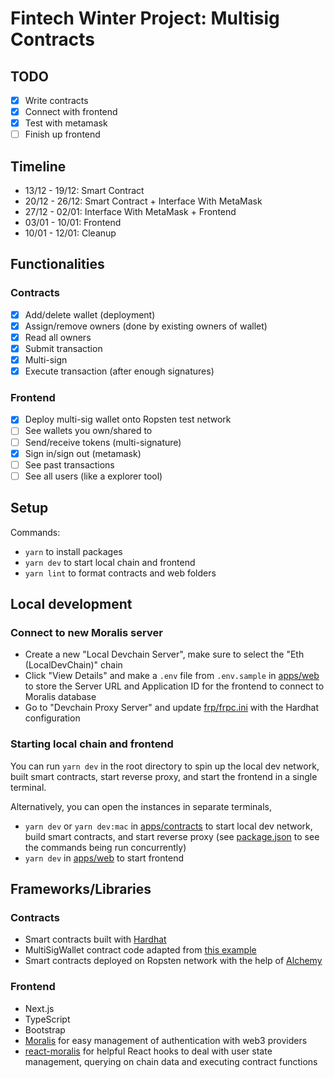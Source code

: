 # Fintech Winter Project: Multisig Contracts

## TODO

- [x] Write contracts
- [x] Connect with frontend
- [x] Test with metamask
- [ ] Finish up frontend

## Timeline

- 13/12 - 19/12: Smart Contract
- 20/12 - 26/12: Smart Contract + Interface With MetaMask
- 27/12 - 02/01: Interface With MetaMask + Frontend
- 03/01 - 10/01: Frontend
- 10/01 - 12/01: Cleanup

## Functionalities

### Contracts

- [x] Add/delete wallet (deployment)
- [x] Assign/remove owners (done by existing owners of wallet)
- [x] Read all owners
- [x] Submit transaction
- [x] Multi-sign
- [x] Execute transaction (after enough signatures)

### Frontend

- [x] Deploy multi-sig wallet onto Ropsten test network
- [ ] See wallets you own/shared to
- [ ] Send/receive tokens (multi-signature)
- [x] Sign in/sign out (metamask)
- [ ] See past transactions
- [ ] See all users (like a explorer tool)

## Setup

Commands:

- `yarn` to install packages
- `yarn dev` to start local chain and frontend
- `yarn lint` to format contracts and web folders

## Local development

### Connect to new Moralis server

- Create a new "Local Devchain Server", make sure to select the "Eth (LocalDevChain)" chain
- Click "View Details" and make a `.env` file from `.env.sample` in [apps/web](apps/web) to store the Server URL and Application ID for the frontend to connect to Moralis database
- Go to "Devchain Proxy Server" and update [frp/frpc.ini](frp/frpc.ini) with the Hardhat configuration

### Starting local chain and frontend

You can run `yarn dev` in the root directory to spin up the local dev network, built smart contracts, start reverse proxy, and start the frontend in a single terminal.

Alternatively, you can open the instances in separate terminals,

- `yarn dev` or `yarn dev:mac` in [apps/contracts](apps/contracts) to start local dev network, build smart contracts, and start reverse proxy (see [package.json](apps/contracts/package.json) to see the commands being run concurrently)
- `yarn dev` in [apps/web](apps/web) to start frontend

## Frameworks/Libraries

### Contracts

- Smart contracts built with [Hardhat](https://hardhat.org)
- MultiSigWallet contract code adapted from [this example](https://solidity-by-example.org/app/multi-sig-wallet/)
- Smart contracts deployed on Ropsten network with the help of [Alchemy](https://www.alchemy.com/)

### Frontend

- Next.js
- TypeScript
- Bootstrap
- [Moralis](https://moralis.io/) for easy management of authentication with web3 providers
- [react-moralis](https://github.com/MoralisWeb3/react-moralis) for helpful React hooks to deal with user state management, querying on chain data and executing contract functions
